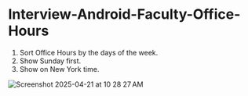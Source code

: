 # Interview-Android-Faculty-Office-Hours
1) Sort Office Hours by the days of the week.
2) Show Sunday first.  
3) Show on New York time.

![Screenshot 2025-04-21 at 10 28 27 AM](https://github.com/user-attachments/assets/9b8eaf09-9bc0-440e-be72-18ed6897cae9)
